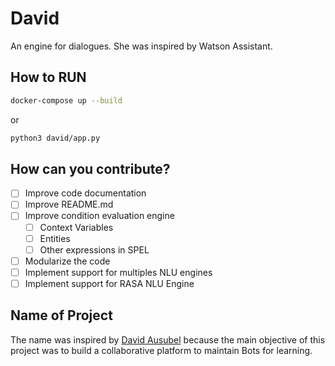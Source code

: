 # David
An engine for dialogues. She was inspired by Watson Assistant.

## How to RUN

```bash
docker-compose up --build
```

or

```bash
python3 david/app.py
```

## How can you contribute?

- [ ] Improve code documentation
- [ ] Improve README.md
- [ ] Improve condition evaluation engine
  - [ ] Context Variables
  - [ ] Entities
  - [ ] Other expressions in SPEL
- [ ] Modularize the code
- [ ] Implement support for multiples NLU engines
- [ ] Implement support for RASA NLU Engine

## Name of Project

The name was inspired by [David Ausubel](https://novaescola.org.br/conteudo/262/david-ausubel-e-a-aprendizagem-significativa) because the main objective of this project was to build a collaborative platform to maintain Bots for learning.
